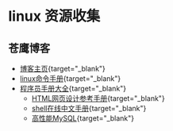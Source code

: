 # linux 资源收集

## 苍鹰博客

* [博客主页](http://blog.51yip.com/){target="_blank"}
* [linux命令手册](http://linux.51yip.com/){target="_blank"}
* [程序员手册大全](http://manual.51yip.com/){target="_blank"}
  * [HTML网页设计参考手册](http://manual.51yip.com/html){target="_blank"}
  * [shell在线中文手册](http://manual.51yip.com/shell/){target="_blank"}
  * [高性能MySQL](http://manual.51yip.com/mysql/){target="_blank"}
